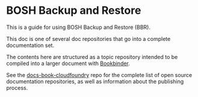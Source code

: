 # BOSH Backup and Restore

This is a guide for using BOSH Backup and Restore (BBR).

This doc is one of several doc repositories that go into a complete documentation set.

The contents here are structured as a topic repository intended to be
compiled into a larger document with
[Bookbinder](http://github.com/cloudfoundry-incubator/bookbinder).

See the [docs-book-cloudfoundry](http://github.com/cloudfoundry/docs-book-cloudfoundry)
repo for the complete list of open source documentation repositories, as well as
information about the publishing process.
